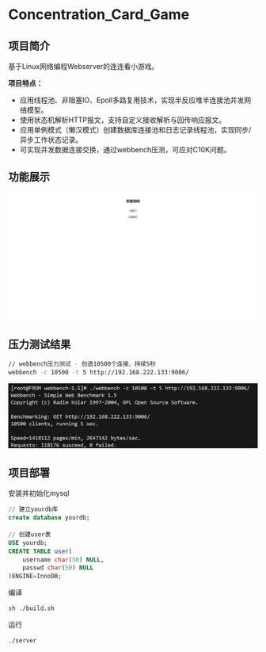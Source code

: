 # Concentration_Card_Game



## 项目简介

基于Linux网络编程Webserver的连连看小游戏。

**项目特点：**
- 应用线程池、非阻塞IO、Epoll多路复用技术，实现半反应堆半连接池并发网络模型。
- 使用状态机解析HTTP报文，支持自定义接收解析与回传响应报文。
- 应用单例模式（懒汉模式）创建数据库连接池和日志记录线程池，实现同步/异步工作状态记录。
- 可实现并发数据连接交换，通过webbench压测，可应对C10K问题。



##  功能展示
![webserverDisplay](/webserverDisplay.gif)

##  压力测试结果
```bash
// webbench压力测试 - 创造10500个连接、持续5秒
webbench -c 10500 -t 5 http://192.168.222.133:9006/
```

![webbench_pressure_test](/webbench_pressure_test.png)

##  项目部署
安装并初始化mysql
```SQL
// 建立yourdb库
create database yourdb;

// 创建user表
USE yourdb;
CREATE TABLE user(
    username char(50) NULL,
    passwd char(50) NULL
)ENGINE=InnoDB;
```

编译
```bash
sh ./build.sh
```

运行
```bash
./server
```
